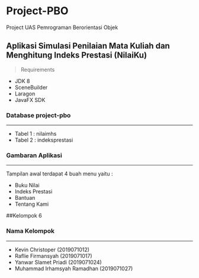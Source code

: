 # Project-PBO
Project UAS Pemrograman Berorientasi Objek 

## Aplikasi Simulasi Penilaian Mata Kuliah dan Menghitung Indeks Prestasi (NilaiKu)

> Requirements
- JDK 8
- SceneBuilder
- Laragon
- JavaFX SDK

### Database project-pbo
-----
- Tabel 1 : nilaimhs
- Tabel 2 : indeksprestasi

### Gambaran Aplikasi
-----
Tampilan awal terdapat 4 buah menu yaitu :
- Buku Nilai
- Indeks Prestasi
- Bantuan
- Tentang Kami

##Kelompok 6
### Nama Kelompok
-----
- Kevin Christoper (2019071012)
- Raflie Firmansyah (2019071017)
- Yanwar Slamet Priadi (2019071024)
- Muhammad Irhamsyah Ramadhan (2019071027)
